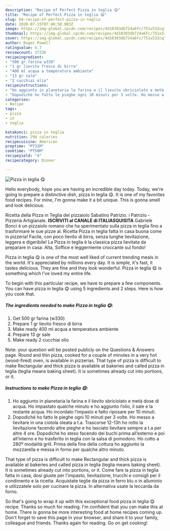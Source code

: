 ```yaml
---
description: "Recipe of Perfect Pizza in teglia 😋"
title: "Recipe of Perfect Pizza in teglia 😋"
slug: 68-recipe-of-perfect-pizza-in-teglia
date: 2020-07-15T07:40:50.003Z
image: https://img-global.cpcdn.com/recipes/4d10303db724a6fc/751x532cq70/pizza-in-teglia-😋-recipe-main-photo.jpg
thumbnail: https://img-global.cpcdn.com/recipes/4d10303db724a6fc/751x532cq70/pizza-in-teglia-😋-recipe-main-photo.jpg
cover: https://img-global.cpcdn.com/recipes/4d10303db724a6fc/751x532cq70/pizza-in-teglia-😋-recipe-main-photo.jpg
author: Roger Powell
ratingvalue: 4.7
reviewcount: 37236
recipeingredient:
- "500 gr farina w330"
- "1 gr lievito fresco di birra"
- "400 ml acqua a temperatura ambiente"
- "13 gr sale"
- "2 cucchiai olio"
recipeinstructions:
- "Ho aggiunto in planetaria la farina e il lievito sbriciolato e metà dose di acqua. Ho impastato qualche minuto e ho aggiunto l’olio, il sale e la restante acqua. Ho incordato l’impasto e fatto riposare per 10 minuti."
- "Dopodiché ho fatto le pieghe ogni 10 minuti per 3 volte. Ho messo a lievitare in una ciotola oleata a t.a. Trascorse 12-13h ho rotto la lievitazione facendo altre pieghe e ho lasciato lievitare sempre a t.a per altre 4 ore. Dopodiché ho steso facendo dei buchi prima all’esterno e poi all’interno e ho trasferito in teglia con la salsa di pomodoro. Ho cotto a 280º modalità grill. Prima della fine della cottura ho aggiunto la mozzarella e messa in forno per qualche altro minuto."
categories:
- Recipe
tags:
- pizza
- in
- teglia

katakunci: pizza in teglia 
nutrition: 294 calories
recipecuisine: American
preptime: "PT32M"
cooktime: "PT58M"
recipeyield: "4"
recipecategory: Dinner

---
```



![Pizza in teglia 😋](https://img-global.cpcdn.com/recipes/4d10303db724a6fc/751x532cq70/pizza-in-teglia-😋-recipe-main-photo.jpg)

Hello everybody, hope you are having an incredible day today. Today, we're going to prepare a distinctive dish, pizza in teglia 😋. It is one of my favorites food recipes. For mine, I'm gonna make it a bit unique. This is gonna smell and look delicious.

Ricetta della Pizza in Teglia del pizzaiolo Sabatino Patrizio. i Patrizio - Pizzeria Artigianale. **ISCRIVITI al CANALE di ITALIASQUISITA** Gabriele Bonci è un pizzaiolo romano che ha sperimentato sulla pizza in teglia fino a trasformare le sue pizze al. Ricetta Pizza in teglia fatta in casa buona come in pizzeria! Facile, con poco lievito di birra, senza lunghe lievitazione, leggera e digeribile! La Pizza in teglia è la classica pizza lievitata da preparare in casa: Alta, Soffice e leggermente croccante sul fondo!

Pizza in teglia 😋 is one of the most well liked of current trending meals in the world. It's appreciated by millions every day. It is simple, it's fast, it tastes delicious. They are fine and they look wonderful. Pizza in teglia 😋 is something which I've loved my entire life.


To begin with this particular recipe, we have to prepare a few components. You can have pizza in teglia 😋 using 5 ingredients and 2 steps. Here is how you cook that.

<!--inarticleads1-->

##### The ingredients needed to make Pizza in teglia 😋:

1. Get 500 gr farina (w330)
1. Prepare 1 gr lievito fresco di birra
1. Make ready 400 ml acqua a temperatura ambiente
1. Prepare 13 gr sale
1. Make ready 2 cucchiai olio


Note: your question will be posted publicly on the Questions &amp; Answers page. Round and thin pizza, cooked for a couple of minutes in a very hot (wood-fired) oven, is available in pizzerias. That type of pizza is difficult to make Rectangular and thick pizza is available at bakeries and called pizza in teglia (teglia means baking sheet). It is sometimes already cut into portions, or it. 

<!--inarticleads2-->

##### Instructions to make Pizza in teglia 😋:

1. Ho aggiunto in planetaria la farina e il lievito sbriciolato e metà dose di acqua. Ho impastato qualche minuto e ho aggiunto l’olio, il sale e la restante acqua. Ho incordato l’impasto e fatto riposare per 10 minuti.
1. Dopodiché ho fatto le pieghe ogni 10 minuti per 3 volte. Ho messo a lievitare in una ciotola oleata a t.a. Trascorse 12-13h ho rotto la lievitazione facendo altre pieghe e ho lasciato lievitare sempre a t.a per altre 4 ore. Dopodiché ho steso facendo dei buchi prima all’esterno e poi all’interno e ho trasferito in teglia con la salsa di pomodoro. Ho cotto a 280º modalità grill. Prima della fine della cottura ho aggiunto la mozzarella e messa in forno per qualche altro minuto.


That type of pizza is difficult to make Rectangular and thick pizza is available at bakeries and called pizza in teglia (teglia means baking sheet). It is sometimes already cut into portions, or it. Come fare la pizza in teglia fatta in casa, dosi giuste per l&#39;impasto, lievitazione, trucchi e consigli per il condimento e la ricetta. Acquistate teglie da pizza in ferro blu o in alluminio e utilizzatele solo per cucinare la pizza. In alternativa usate la leccarda da forno. 

So that's going to wrap it up with this exceptional food pizza in teglia 😋 recipe. Thanks so much for reading. I'm confident that you can make this at home. There is gonna be more interesting food at home recipes coming up. Don't forget to save this page in your browser, and share it to your family, colleague and friends. Thanks again for reading. Go on get cooking!
